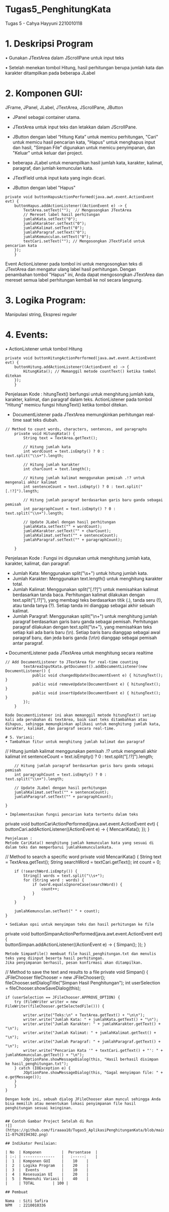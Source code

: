# Tugas5_PenghitungKata
 Tugas 5 - Cahya Hayyuni 2210010118
 
# 1. Deskripsi Program
• Gunakan JTextArea dalam JScrollPane untuk input teks

• Setelah menekan tombol Hitung, hasil perhitungan berupa jumlah
kata dan karakter ditampilkan pada beberapa JLabel

# 2. Komponen GUI: 
JFrame, JPanel, JLabel, JTextArea, JScrollPane, JButton
- JPanel sebagai container utama.
- JTextArea untuk input teks dan letakkan dalam JScrollPane.
- JButton dengan label “Hitung Kata” untuk memicu perhitungan, "Cari" untuk memicu hasil pencarian kata, "Hapus" untuk menghapus input dan hasil, "Simpan File" digunakan untuk memicu penyimpanan, dan "Keluar" untuk keluar dari project.
- beberapa JLabel untuk menampilkan hasil jumlah kata, karakter, kalimat, paragraf, dan jumlah kemunculan kata.
- JTextField untuk input kata yang ingin dicari.

- JButton dengan label "Hapus"
~~~
private void buttonHapusActionPerformed(java.awt.event.ActionEvent evt) {                                            
    buttonHapus.addActionListener((ActionEvent e) -> {
        TextArea.setText("");  // Mengosongkan JTextArea
        // Mereset label hasil perhitungan
        jumlahKata.setText("0");
        jumlahKarakter.setText("0");
        jumlahKalimat.setText("0");
        jumlahParagraf.setText("0");
        jumlahKemunculan.setText("0");
        textCari.setText(""); // Mengosongkan JTextField untuk pencarian kata
    });
    }
~~~
Event ActionListener pada tombol ini untuk mengosongkan teks di JTextArea dan mengatur ulang label hasil perhitungan.
Dengan penambahan tombol "Hapus" ini, Anda dapat mengosongkan JTextArea dan mereset semua label perhitungan kembali ke nol secara langsung.

# 3. Logika Program: 
Manipulasi string, Ekspresi reguler


# 4. Events:
• ActionListener untuk tombol Hitung
~~~
private void buttonHitungActionPerformed(java.awt.event.ActionEvent evt) {                                             
    buttonHitung.addActionListener((ActionEvent e) -> {
        HitungKata(); // Memanggil metode countText() ketika tombol ditekan
    });
    }                                         
~~~
Penjelasan Kode :
hitungText() berfungsi untuk menghitung jumlah kata, karakter, kalimat, dan paragraf dalam teks.
ActionListener pada tombol "Hitung" memicu fungsi hitungText() ketika tombol ditekan.

- DocumentListener pada JTextArea memungkinkan perhitungan real-time saat teks diubah. 
~~~
// Method to count words, characters, sentences, and paragraphs
    private void HitungKata() {
        String text = TextArea.getText();

        // Hitung jumlah kata
        int wordCount = text.isEmpty() ? 0 : text.split("\\s+").length;

        // Hitung jumlah karakter
        int charCount = text.length();

        // Hitung jumlah kalimat menggunakan pemisah .!? untuk mengenali akhir kalimat
        int sentenceCount = text.isEmpty() ? 0 : text.split("[.!?]").length;

        // Hitung jumlah paragraf berdasarkan garis baru ganda sebagai pemisah
        int paragraphCount = text.isEmpty() ? 0 : text.split("\\n+").length;

        // Update JLabel dengan hasil perhitungan
        jumlahKata.setText("" + wordCount);
        jumlahKarakter.setText("" + charCount);
        jumlahKalimat.setText("" + sentenceCount);
        jumlahParagraf.setText("" + paragraphCount);
        
    }
~~~
Penjelasan Kode :
Fungsi ini digunakan untuk menghitung jumlah kata, karakter, kalimat, dan paragraf:
- Jumlah Kata: Menggunakan split("\\s+") untuk hitung jumlah kata.
- Jumlah Karakter: Menggunakan text.length() untuk menghitung karakter total.
- Jumlah Kalimat: Menggunakan split("[.!?]") untuk memisahkan kalimat berdasarkan tanda baca. Perhitungan kalimat dilakukan dengan text.split("[.!?]"), yang membagi teks berdasarkan titik (.), tanda seru (!), atau tanda tanya (?). Setiap tanda ini dianggap sebagai akhir sebuah kalimat.
- Jumlah Paragraf: Menggunakan split("\\n+") untuk menghitung jumlah paragraf berdasarkan garis baru ganda sebagai pemisah. Perhitungan paragraf dilakukan dengan text.split("\\n+"), yang memisahkan teks setiap kali ada baris baru (\n). Setiap baris baru dianggap sebagai awal paragraf baru, dan jeda baris ganda (\n\n) dianggap sebagai pemisah antar paragraf.

• DocumentListener pada JTextArea untuk menghitung secara realtime
~~~
// Add DocumentListener to JTextArea for real-time counting
        textAreaInputKata.getDocument().addDocumentListener(new DocumentListener() {
            public void changedUpdate(DocumentEvent e) { hitungText(); }
            public void removeUpdate(DocumentEvent e) { hitungText(); }
            public void insertUpdate(DocumentEvent e) { hitungText(); }
        });    
    }

Kode DocumentListener ini akan memanggil metode hitungText() setiap kali ada perubahan di textArea, baik saat teks ditambahkan atau dihapus, sehingga memungkinkan aplikasi untuk menghitung jumlah kata, karakter, kalimat, dan paragraf secara real-time.

# 5. Variasi:
• Tambahkan fitur untuk menghitung jumlah kalimat dan paragraf
~~~
 // Hitung jumlah kalimat menggunakan pemisah .!? untuk mengenali akhir kalimat
        int sentenceCount = text.isEmpty() ? 0 : text.split("[.!?]").length;

        // Hitung jumlah paragraf berdasarkan garis baru ganda sebagai pemisah
        int paragraphCount = text.isEmpty() ? 0 : text.split("\\n+").length;

        // Update JLabel dengan hasil perhitungan
        jumlahKalimat.setText("" + sentenceCount);
        jumlahParagraf.setText("" + paragraphCount);
        
    }
~~~
• Implementasikan fungsi pencarian kata tertentu dalam teks
~~~
 private void buttonCariActionPerformed(java.awt.event.ActionEvent evt) {                                           
    buttonCari.addActionListener((ActionEvent e) -> {
            MencariKata();
        });
    }   
~~~
Penjelasan :
Metode CariKata() menghitung jumlah kemunculan kata yang sesuai di dalam teks dan memperbarui jumlahkemunculankata.
~~~
 // Method to search a specific word
    private void MencariKata() {
        String text = TextArea.getText();
        String searchWord = textCari.getText();
        int count = 0;

        if (!searchWord.isEmpty()) {
            String[] words = text.split("\\s+");
            for (String word : words) {
                if (word.equalsIgnoreCase(searchWord)) {
                    count++;
                }
            }
        }
        
        jumlahKemunculan.setText(" " + count);
    }

~~~  
• Sediakan opsi untuk menyimpan teks dan hasil perhitungan ke file
~~~
private void buttonSimpanActionPerformed(java.awt.event.ActionEvent evt) {                                             
    buttonSimpan.addActionListener((ActionEvent e) -> {
            Simpan();
        });
    }      
~~~
Metode SimpanFile() membuat file hasil_penghitungan.txt dan menulis teks yang diinput beserta hasil perhitungan.
Jika penyimpanan berhasil, pesan konfirmasi akan ditampilkan.
~~~
// Method to save the text and results to a file
    private void Simpan() {
    JFileChooser fileChooser = new JFileChooser();
    fileChooser.setDialogTitle("Simpan Hasil Penghitungan");
    int userSelection = fileChooser.showSaveDialog(this);
    
    if (userSelection == JFileChooser.APPROVE_OPTION) {
        try (FileWriter writer = new FileWriter(fileChooser.getSelectedFile())) {
       
            writer.write("Teks:\n" + TextArea.getText() + "\n\n");
            writer.write("Jumlah Kata: " + jumlahKata.getText() + "\n");
            writer.write("Jumlah Karakter: " + jumlahKarakter.getText() + "\n");
            writer.write("Jumlah Kalimat: " + jumlahKalimat.getText() + "\n");
            writer.write("Jumlah Paragraf: " + jumlahParagraf.getText() + "\n");
            writer.write("Pencarian Kata '" + textCari.getText() + "': " + jumlahKemunculan.getText() + "\n");
            JOptionPane.showMessageDialog(this, "Hasil berhasil disimpan ke hasil_penghitungan.txt");
        } catch (IOException e) {
            JOptionPane.showMessageDialog(this, "Gagal menyimpan file: " + e.getMessage());
        }
        }
    }
~~~
Dengan kode ini, sebuah dialog JFileChooser akan muncul sehingga Anda bisa memilih atau menentukan lokasi penyimpanan file hasil penghitungan sesuai keinginan.


## Contoh Gambar Project Setelah di Run
![](https://github.com/firaaaa10/Tugas5_AplikasiPenghitunganKata/blob/main/Cuplikan%20layar%202024-11-07%20194302.png)

## Indikator Penilaian:

| No  | Komponen         |  Persentase  |
| :-: | --------------   |   :-----:    |
|  1  | Komponen GUI     |    10    |
|  2  | Logika Program   |    20    |
|  3  |  Events          |    10    |
|  4  | Kesesuaian UI    |    20    |
|  5  | Memenuhi Variasi |    40    |
|     | TOTAL        | 100 |

## Pembuat

Nama  : Siti Safira
NPM   : 2210010336

